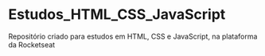 # Estudos_HTML_CSS_JavaScript
Repositório criado para estudos em HTML, CSS e JavaScript, na plataforma da Rocketseat
